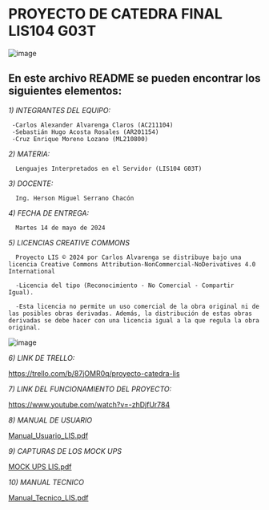 # PROYECTO DE CATEDRA FINAL LIS104 G03T
![image](https://user-images.githubusercontent.com/79995182/188522186-37932faa-4194-4c29-b288-f1530fa68e41.png)

 ## En este archivo README se pueden encontrar los siguientes elementos:
 
 *1) INTEGRANTES DEL EQUIPO:*
     
     -Carlos Alexander Alvarenga Claros (AC211104)
     -Sebastián Hugo Acosta Rosales (AR201154)
     -Cruz Enrique Moreno Lozano (ML210800)

 *2) MATERIA:*
      
      Lenguajes Interpretados en el Servidor (LIS104 G03T)
      
 *3) DOCENTE:*
      
      Ing. Herson Miguel Serrano Chacón

 *4) FECHA DE ENTREGA:*
 
      Martes 14 de mayo de 2024

 *5) LICENCIAS CREATIVE COMMONS*
      
      Proyecto LIS © 2024 por Carlos Alvarenga se distribuye bajo una licencia Creative Commons Attribution-NonCommercial-NoDerivatives 4.0 International
      
      -Licencia del tipo (Reconocimiento - No Comercial - Compartir Igual).
      
      -Esta licencia no permite un uso comercial de la obra original ni de las posibles obras derivadas. Además, la distribución de estas obras derivadas se debe hacer con una licencia igual a la que regula la obra original.

 ![image](https://github.com/Carlos-Alvarenga721/Proyecto_LIS/assets/79995182/068221fb-ed26-4ab1-9d47-fcd929ff84a8)
 
 *6) LINK DE TRELLO:*
 
  https://trello.com/b/87jOMR0q/proyecto-catedra-lis

      
 *7) LINK DEL FUNCIONAMIENTO DEL PROYECTO:*
      
 https://www.youtube.com/watch?v=-zhDjfUr784


 *8) MANUAL DE USUARIO* 
 
[Manual_Usuario_LIS.pdf](https://github.com/Carlos-Alvarenga721/Proyecto_LIS/files/15316829/Manual_Usuario_LIS.pdf)
        
 *9) CAPTURAS DE LOS MOCK UPS* 
 
[MOCK UPS LIS.pdf](https://github.com/Carlos-Alvarenga721/Proyecto_LIS/files/15316832/MOCK.UPS.LIS.pdf)

*10) MANUAL TECNICO*

[Manual_Tecnico_LIS.pdf](https://github.com/Carlos-Alvarenga721/Proyecto_LIS/files/15316833/Manual_Tecnico_LIS.pdf)
